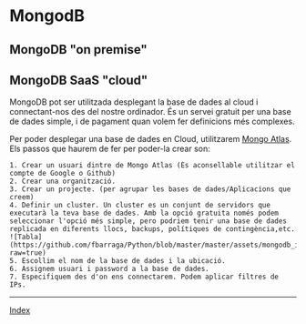 # MongodB

## MongoDB "on premise"

## MongoDB SaaS "cloud"

MongoDB pot ser utilitzada desplegant la base de dades al cloud i connectant-nos des del nostre ordinador. És un servei gratuit per una base de dades simple, i de pagament quan volem fer definicions més complexes.

Per poder desplegar una base de dades en Cloud, utilitzarem [Mongo Atlas](https://www.mongodb.com/atlas). Els passos que haurem de fer per poder-la crear son:

    1. Crear un usuari dintre de Mongo Atlas (És aconsellable utilitzar el compte de Google o Github)
    2. Crear una organització.
    3. Crear un projecte. (per agrupar les bases de dades/Aplicacions que creem)
    4. Definir un cluster. Un cluster es un conjunt de servidors que executarà la teva base de dades. Amb la opció gratuita només podem seleccionar l'opció més simple, pero podriem tenir una base de dades replicada en diferents llocs, backups, polítiques de contingència,etc.
    ![Tabla](https://github.com/fbarraga/Python/blob/master/master/assets/mongodb_inst00.png.png?raw=true)
    5. Escollim el nom de la base de dades i la ubicació.
    6. Assignem usuari i password a la base de dades.
    7. Especifiquem des d'on ens connectarem. Podem aplicar filtres de IPs.


***
[Index](../../../README.md)